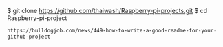 $ git clone https://github.com/thaiwash/Raspberry-pi-projects.git
$ cd Raspberry-pi-project
```
https://bulldogjob.com/news/449-how-to-write-a-good-readme-for-your-github-project
